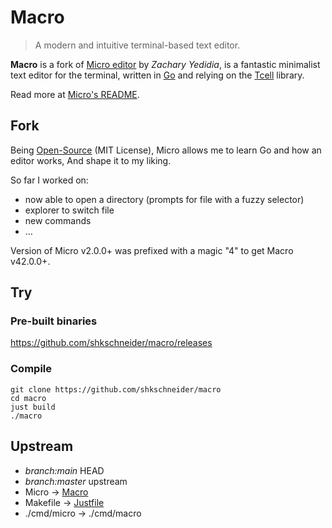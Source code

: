 # Macro

> A modern and intuitive terminal-based text editor.

**Macro** is a fork of [Micro editor](https://github.com/zyedidia/micro) by _Zachary Yedidia_,
is a fantastic minimalist text editor for the terminal,
written in [Go](https://go.dev) and relying on the [Tcell](https://github.com/gdamore/tcell) library.

Read more at [Micro's README](https://github.com/zyedidia/micro/blob/master/README.md).

## Fork

Being [Open-Source](https://opensource.org) (MIT License),
Micro allows me to learn Go and how an editor works,
And shape it to my liking.

So far I worked on:
- now able to open a directory (prompts for file with a fuzzy selector)
- explorer to switch file
- new commands
- …

Version of Micro v2.0.0+ was prefixed with a magic "4" to get Macro v42.0.0+.

## Try

### Pre-built binaries

https://github.com/shkschneider/macro/releases

### Compile

```
git clone https://github.com/shkschneider/macro
cd macro
just build
./macro
```

## Upstream

- _branch:main_ HEAD
- _branch:master_ upstream
- Micro -> [Macro](https://github.com/shkschneider/macro)
- Makefile -> [Justfile](https://github.com/casey/just)
- ./cmd/micro -> ./cmd/macro
